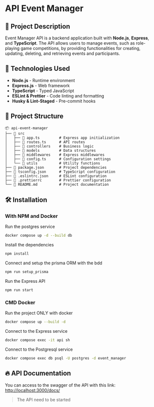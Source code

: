 # API Event Manager

## 📌 Project Description

Event Manager API is a backend application built with **Node.js**, **Express**, and **TypeScript**. The API allows users to manage events, such as role-playing game competitions, by providing functionalities for creating, updating, deleting, and retrieving events and participants.

## 🚀 Technologies Used

- **Node.js** - Runtime environment
- **Express.js** - Web framework
- **TypeScript** - Typed JavaScript
- **ESLint & Prettier** - Code linting and formatting
- **Husky & Lint-Staged** - Pre-commit hooks

## 📂 Project Structure

```
📦 api-event-manager
├── 📁 src
│   ├── 📄 app.ts         # Express app initialization
│   ├── 📄 routes.ts      # API routes
│   ├── 📄 controllers    # Business logic
│   ├── 📄 models         # Data structures
│   ├── 📄 middlewares    # Express middlewares
│   ├── 📄 config.ts      # Configuration settings
│   └── 📄 utils          # Utility functions
├── 📄 package.json       # Project dependencies
├── 📄 tsconfig.json      # TypeScript configuration
├── 📄 .eslintrc.json     # ESLint configuration
├── 📄 .prettierrc        # Prettier configuration
└── 📄 README.md          # Project documentation
```

## 🛠 Installation

### With NPM and Docker

Run the postgres service

```sh
docker compose up -d --build db
```

Install the dependencies

```sh
npm install
```

Connect and setup the prisma ORM with the bdd

```sh
npm run setup_prisma
```

Run the Express API

```sh
npm run start
```

### CMD Docker

Run the project ONLY with docker

```sh
docker compose up --build -d
```

Connect to the Express service

```sh
docker compose exec -it api sh
```

Connect to the Postgresql service

```sh
docker compose exec db psql -U postgres -d event_manager
```

## 🔥 API Documentation

You can access to the swagger of the API with this link:
[http://localhost:3000/docs/](http://localhost:3000/docs/)

> The API need to be started
